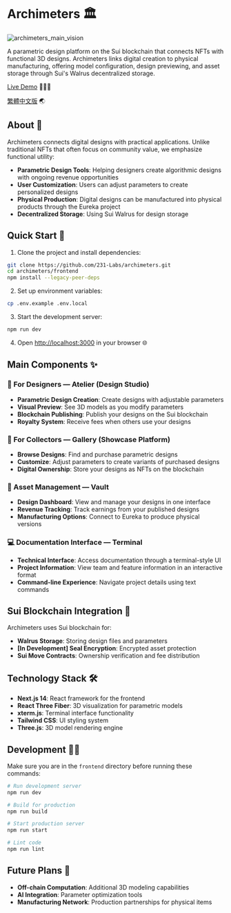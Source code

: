 # Archimeters 🏛️
![archimeters_main_vision](https://github.com/user-attachments/assets/5aade832-2568-46e2-9600-336a13353681)

A parametric design platform on the Sui blockchain that connects NFTs with functional 3D designs. Archimeters links digital creation to physical manufacturing, offering model configuration, design previewing, and asset storage through Sui's Walrus decentralized storage.  

[Live Demo](https://archimeters-do0x0obs-projects.vercel.app/) 👩🏻‍💻
  
[繁體中文版](README.zh-TW.md) 🌏

## About 🔮

Archimeters connects digital designs with practical applications. Unlike traditional NFTs that often focus on community value, we emphasize functional utility:

- **Parametric Design Tools**: Helping designers create algorithmic designs with ongoing revenue opportunities
- **User Customization**: Users can adjust parameters to create personalized designs
- **Physical Production**: Digital designs can be manufactured into physical products through the Eureka project
- **Decentralized Storage**: Using Sui Walrus for design storage

## Quick Start 🚀

1. Clone the project and install dependencies:
```bash
git clone https://github.com/231-Labs/archimeters.git
cd archimeters/frontend
npm install --legacy-peer-deps
```

2. Set up environment variables:
```bash
cp .env.example .env.local
```

3. Start the development server:
```bash
npm run dev
```

4. Open [http://localhost:3000](http://localhost:3000) in your browser 🌐

## Main Components ✨

### 🎨 For Designers — Atelier (Design Studio)
- **Parametric Design Creation**: Create designs with adjustable parameters
- **Visual Preview**: See 3D models as you modify parameters
- **Blockchain Publishing**: Publish your designs on the Sui blockchain
- **Royalty System**: Receive fees when others use your designs

### 💎 For Collectors — Gallery (Showcase Platform)
- **Browse Designs**: Find and purchase parametric designs
- **Customize**: Adjust parameters to create variants of purchased designs
- **Digital Ownership**: Store your designs as NFTs on the blockchain

### 🔐 Asset Management — Vault
- **Design Dashboard**: View and manage your designs in one interface
- **Revenue Tracking**: Track earnings from your published designs
- **Manufacturing Options**: Connect to Eureka to produce physical versions

### 💻 Documentation Interface — Terminal
- **Technical Interface**: Access documentation through a terminal-style UI
- **Project Information**: View team and feature information in an interactive format
- **Command-line Experience**: Navigate project details using text commands

## Sui Blockchain Integration 🔄

Archimeters uses Sui blockchain for:
- **Walrus Storage**: Storing design files and parameters
- **[In Development] Seal Encryption**: Encrypted asset protection
- **Sui Move Contracts**: Ownership verification and fee distribution

## Technology Stack 🛠️

- **Next.js 14**: React framework for the frontend
- **React Three Fiber**: 3D visualization for parametric models
- **xterm.js**: Terminal interface functionality
- **Tailwind CSS**: UI styling system
- **Three.js**: 3D model rendering engine

## Development 👩‍💻

Make sure you are in the `frontend` directory before running these commands:

```bash
# Run development server
npm run dev

# Build for production
npm run build

# Start production server
npm run start

# Lint code
npm run lint
```

## Future Plans 🚀

- **Off-chain Computation**: Additional 3D modeling capabilities
- **AI Integration**: Parameter optimization tools
- **Manufacturing Network**: Production partnerships for physical items
